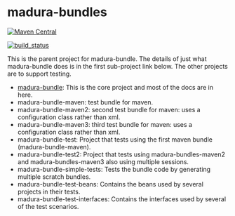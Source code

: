 madura-bundles
=======

[![Maven Central](https://maven-badges.herokuapp.com/maven-central/nz.co.senanque/madura-bundles.svg)](http://mvnrepository.com/artifact/nz.co.senanque/madura-bundles)

[![build_status](https://travis-ci.org/RogerParkinson/madura-bundles.svg?branch=master)](https://travis-ci.org/RogerParkinson/madura-bundles)

This is the parent project for madura-bundle. The details of just what madura-bundle does is in the first sub-project link below. The other projects are to support testing.
	
 * [madura-bundle](./madura-bundle/README.md): This is the core project and most of the docs are in here.
 * madura-bundle-maven: test bundle for maven.
 * madura-bundle-maven2: second test bundle for maven: uses a configuration class rather than xml.
 * madura-bundle-maven3: third test bundle for maven: uses a configuration class rather than xml.
 * madura-bundle-test: Project that tests using the first maven bundle (madura-bundle-maven).
 * madura-bundle-test2: Project that tests using madura-bundles-maven2 and madura-bundles-maven3 also using multiple sessions.
 * madura-bundle-simple-tests: Tests the bundle code by generating multiple scratch bundles.
 * madura-bundle-test-beans: Contains the beans used by several projects in their tests.
 * madura-bundle-test-interfaces: Contains the interfaces used by several of the test scenarios.
